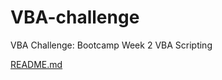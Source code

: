 # VBA-challenge
VBA Challenge: Bootcamp Week 2 VBA Scripting

[README.md](https://github.com/rachelverner/VBA-challenge/files/7406353/README.md)
